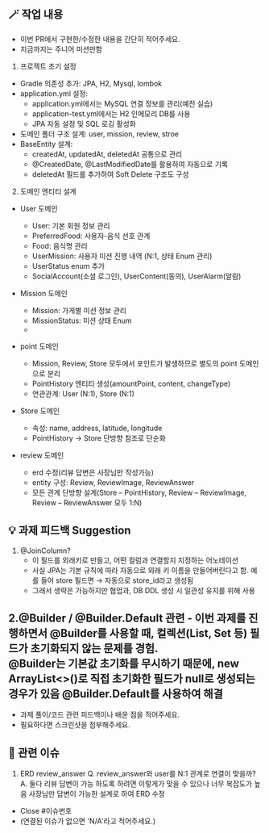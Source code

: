 ## 🪄 작업 내용
- 이번 PR에서 구현한/수정한 내용을 간단히 적어주세요.
- 지금까지는 주니어 미션만함

1. 프로젝트 초기 설정
- Gradle 의존성 추가: JPA, H2, Mysql, lombok
- application.yml 설정:
    - application.yml에서는 MySQL 연결 정보를 관리(예전 실습)
    - application-test.yml에서는 H2 인메모리 DB를 사용
    - JPA 자동 설정 및 SQL 로깅 활성화
- 도메인 폴더 구조 설계: user, mission, review, stroe
- BaseEntity 설계:
    - createdAt, updatedAt, deletedAt 공통으로 관리
    - @CreatedDate, @LastModifiedDate를 활용하여 자동으로 기록
    - deletedAt 필드를 추가하여 Soft Delete 구조도 구성

2. 도메인 엔티티 설계

- User 도메인
    - User: 기본 회원 정보 관리
    - PreferredFood: 사용자-음식 선호 관계
    - Food: 음식명 관리
    - UserMission: 사용자 미션 진행 내역 (N:1, 상태 Enum 관리)
    - UserStatus enum 추가
    - SocialAccount(소셜 로그인), UserContent(동의), UserAlarm(알람)

- Mission 도메인
  - Mission: 가게별 미션 정보 관리
  - MissionStatus: 미션 상태 Enum
  - 
- point 도메인
  - Mission, Review, Store 모두에서 포인트가 발생하므로 별도의 point 도메인으로 분리
  - PointHistory 엔티티 생성(amountPoint, content, changeType)
  - 연관관계: User (N:1), Store (N:1)
- Store 도메인
  - 속성: name, address, latitude, longitude
  - PointHistory -> Store 단방향 참조로 단순화
- review 도메인
    - erd 수정(리뷰 답변은 사장님만 작성가능)
    - entity 구성: Review, ReviewImage, ReviewAnswer
    - 모든 관계 단방향 설계(Store – PointHistory, Review – ReviewImage, Review – ReviewAnswer 모두 1:N)
  


## 💡 과제 피드백 Suggestion
1. @JoinColumn? 
   - 이 필드를 외래키로 만들고, 어떤 컬럼과 연결할지 지정하는 어노테이션
   - 사실 JPA는 기본 규칙에 따라 자동으로 외래 키 이름을 만들어버린다고 함.
    예를 들어 store 필드면 → 자동으로 store_id라고 생성됨
   - 그래서 생략은 가능하지만 협업과, DB DDL 생성 시 일관성 유지를 위해 사용

2.@Builder / @Builder.Default 관련
    - 이번 과제를 진행하면서 @Builder를 사용할 때, 컬렉션(List, Set 등) 필드가 초기화되지 않는 문제를 경험.  
@Builder는 기본값 초기화를 무시하기 때문에, new ArrayList<>()로 직접 초기화한 필드가 null로 생성되는 경우가 있음
@Builder.Default를 사용하여 해결
- 
- 과제 풀이/코드 관련 피드백이나 배운 점을 적어주세요.
- 필요하다면 스크린샷을 첨부해주세요.

## 🔗 관련 이슈
1. ERD review_answer 
    Q. review_answer와 user를 N:1 관계로 연결이 맞을까?
    A. 둘다 리뷰 답변이 가능 하도록 하려면 이렇게가 맞을 수 있으나 너무 복잡도가 높음
       사장님만 답변이 가능한 설계로 하여 ERD 수정
- Close #이슈번호
- (연결된 이슈가 없으면 'N/A'라고 적어주세요.)
